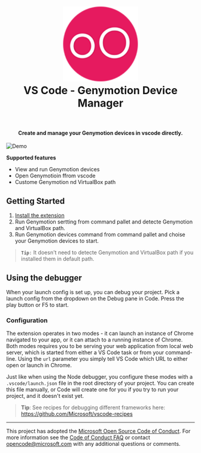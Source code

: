 <h1 align="center">
  <br>
    <img src="https://github.com/abehrad-ir/genymotion-vscode/blob/master/resources/ic_genymotion.png?raw=true" alt="logo" width="200">
  <br>
  VS Code - Genymotion Device Manager
  <br>
  <br>
</h1>

<h4 align="center">Create and manage your Genymotion devices in vscode directly.</h4>



![Demo](https://github.com/abehrad-ir/genymotion-vscode/blob/master/resources/watchme.gif?raw=true)

**Supported features**
* View and run Genymotion devices
* Open Genymotioin ffrom vscode
* Custome Genymotion nd VirtualBox path

## Getting Started
1. [Install the extension](https://marketplace.visualstudio.com/items?itemName=msjsdiag.debugger-for-chrome)
2. Run Genymotion sertting from command pallet and detecte Genymotion and VirtualBox path.
3. Run Genymotion devices command from command pallet and choise your Genymotion devices to start.

> **`Tip`**`:` It doesn't need to detecte  Genymotion and VirtualBox path if you installed them in default path.

## Using the debugger

When your launch config is set up, you can debug your project. Pick a launch config from the dropdown on the Debug pane in Code. Press the play button or F5 to start.

### Configuration

The extension operates in two modes - it can launch an instance of Chrome navigated to your app, or it can attach to a running instance of Chrome. Both modes requires you to be serving your web application from local web server, which is started from either a VS Code task or from your command-line. Using the `url` parameter you simply tell VS Code which URL to either open or launch in Chrome.

Just like when using the Node debugger, you configure these modes with a `.vscode/launch.json` file in the root directory of your project. You can create this file manually, or Code will create one for you if you try to run your project, and it doesn't exist yet.

> **Tip**: See recipes for debugging different frameworks here: https://github.com/Microsoft/vscode-recipes

---

This project has adopted the [Microsoft Open Source Code of Conduct](https://opensource.microsoft.com/codeofconduct/). For more information see the [Code of Conduct FAQ](https://opensource.microsoft.com/codeofconduct/faq/) or contact [opencode@microsoft.com](mailto:opencode@microsoft.com) with any additional questions or comments.
